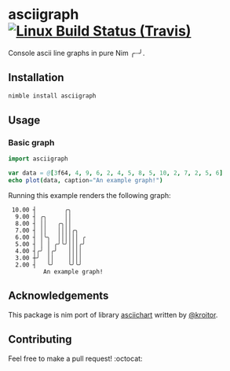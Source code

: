 # asciigraph [![Linux Build Status (Travis)](https://img.shields.io/travis/KeepCoolWithCoolidge/asciigraph/master.svg?label=Linux%20/%20macOS "Linux/macOS build status (Travis)")](https://travis-ci.org/KeepCoolWithCoolidge/asciigraph)

Console ascii line graphs in pure Nim ╭┈╯.

## Installation

```sh
nimble install asciigraph
```

## Usage
### Basic graph

```nim
import asciigraph

var data = @[3f64, 4, 9, 6, 2, 4, 5, 8, 5, 10, 2, 7, 2, 5, 6]
echo plot(data, caption="An example graph!")
```

Running this example renders the following graph:

```
 10.00 ┤        ╭╮     
  9.00 ┤ ╭╮     ││     
  8.00 ┤ ││   ╭╮││     
  7.00 ┤ ││   ││││╭╮   
  6.00 ┤ │╰╮  ││││││ ╭ 
  5.00 ┤ │ │ ╭╯╰╯│││╭╯ 
  4.00 ┤╭╯ │╭╯   ││││  
  3.00 ┼╯  ││    ││││  
  2.00 ┤   ╰╯    ╰╯╰╯  
          An example graph!
```

## Acknowledgements

This package is nim port of library [asciichart](https://github.com/kroitor/asciichart) written by [@kroitor](https://github.com/kroitor).

## Contributing

Feel free to make a pull request! :octocat:
